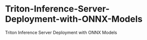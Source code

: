 # Triton-Inference-Server-Deployment-with-ONNX-Models
Triton Inference Server Deployment with ONNX Models
